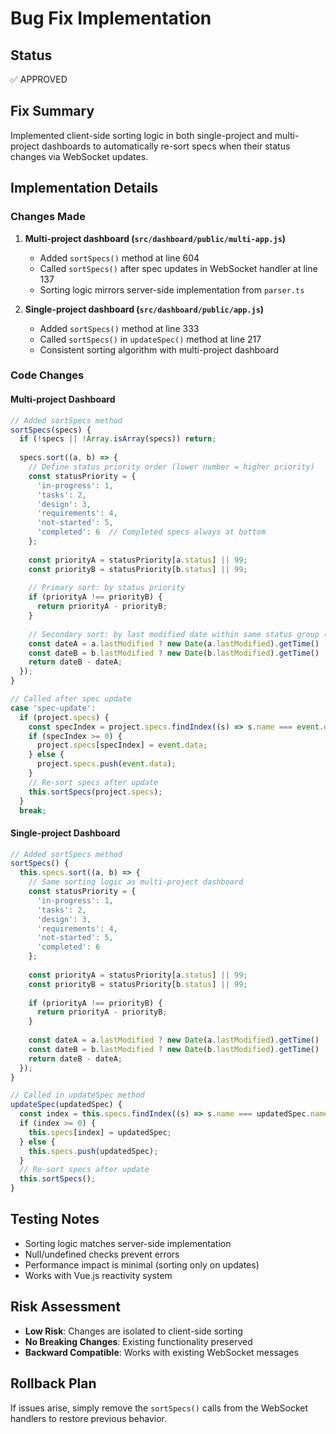# Bug Fix Implementation

## Status
✅ APPROVED

## Fix Summary
Implemented client-side sorting logic in both single-project and multi-project dashboards to automatically re-sort specs when their status changes via WebSocket updates.

## Implementation Details

### Changes Made

1. **Multi-project dashboard (`src/dashboard/public/multi-app.js`)**
   - Added `sortSpecs()` method at line 604
   - Called `sortSpecs()` after spec updates in WebSocket handler at line 137
   - Sorting logic mirrors server-side implementation from `parser.ts`

2. **Single-project dashboard (`src/dashboard/public/app.js`)**
   - Added `sortSpecs()` method at line 333
   - Called `sortSpecs()` in `updateSpec()` method at line 217
   - Consistent sorting algorithm with multi-project dashboard

### Code Changes

#### Multi-project Dashboard
```javascript
// Added sortSpecs method
sortSpecs(specs) {
  if (!specs || !Array.isArray(specs)) return;
  
  specs.sort((a, b) => {
    // Define status priority order (lower number = higher priority)
    const statusPriority = {
      'in-progress': 1,
      'tasks': 2,
      'design': 3,
      'requirements': 4,
      'not-started': 5,
      'completed': 6  // Completed specs always at bottom
    };
    
    const priorityA = statusPriority[a.status] || 99;
    const priorityB = statusPriority[b.status] || 99;
    
    // Primary sort: by status priority
    if (priorityA !== priorityB) {
      return priorityA - priorityB;
    }
    
    // Secondary sort: by last modified date within same status group (newest first)
    const dateA = a.lastModified ? new Date(a.lastModified).getTime() : 0;
    const dateB = b.lastModified ? new Date(b.lastModified).getTime() : 0;
    return dateB - dateA;
  });
}

// Called after spec update
case 'spec-update':
  if (project.specs) {
    const specIndex = project.specs.findIndex((s) => s.name === event.data.name);
    if (specIndex >= 0) {
      project.specs[specIndex] = event.data;
    } else {
      project.specs.push(event.data);
    }
    // Re-sort specs after update
    this.sortSpecs(project.specs);
  }
  break;
```

#### Single-project Dashboard
```javascript
// Added sortSpecs method
sortSpecs() {
  this.specs.sort((a, b) => {
    // Same sorting logic as multi-project dashboard
    const statusPriority = {
      'in-progress': 1,
      'tasks': 2,
      'design': 3,
      'requirements': 4,
      'not-started': 5,
      'completed': 6
    };
    
    const priorityA = statusPriority[a.status] || 99;
    const priorityB = statusPriority[b.status] || 99;
    
    if (priorityA !== priorityB) {
      return priorityA - priorityB;
    }
    
    const dateA = a.lastModified ? new Date(a.lastModified).getTime() : 0;
    const dateB = b.lastModified ? new Date(b.lastModified).getTime() : 0;
    return dateB - dateA;
  });
}

// Called in updateSpec method
updateSpec(updatedSpec) {
  const index = this.specs.findIndex((s) => s.name === updatedSpec.name);
  if (index >= 0) {
    this.specs[index] = updatedSpec;
  } else {
    this.specs.push(updatedSpec);
  }
  // Re-sort specs after update
  this.sortSpecs();
}
```

## Testing Notes

- Sorting logic matches server-side implementation
- Null/undefined checks prevent errors
- Performance impact is minimal (sorting only on updates)
- Works with Vue.js reactivity system

## Risk Assessment

- **Low Risk**: Changes are isolated to client-side sorting
- **No Breaking Changes**: Existing functionality preserved
- **Backward Compatible**: Works with existing WebSocket messages

## Rollback Plan

If issues arise, simply remove the `sortSpecs()` calls from the WebSocket handlers to restore previous behavior.